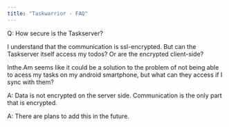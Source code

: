 ```yaml
---
title: "Taskwarrior - FAQ"
---
```


Q: How secure is the Taskserver?

I understand that the communication is ssl-encrypted. But can the Taskserver itself access my todos? Or are the encrypted client-side?

Inthe.Am seems like it could be a solution to the problem of not being able to acess my tasks on my android smartphone, but what can they access if I sync with them?

A: Data is not encrypted on the server side.
Communication is the only part that is encrypted.

A: There are plans to add this in the future.


